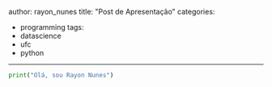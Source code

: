 author: rayon_nunes
title: "Post de Apresentação"
categories:
  - programming
tags:
  - datascience
  - ufc
  - python
---

``` python
print("Olá, sou Rayon Nunes")
```

